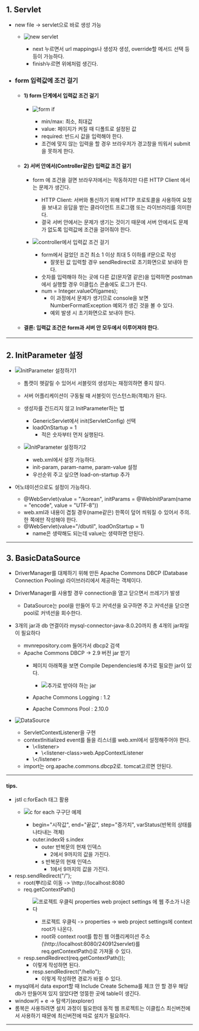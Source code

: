 ## 1. Servlet
- new file -> servlet으로 바로 생성 가능
	- ![new servlet](https://github.com/user-attachments/assets/ba918e90-c8d4-4118-bd50-9f4363892529)

		- next 누르면서 url mappings나 생성자 생성, override할 메서드 선택 등등이 가능하다.
		- finish누르면 위에처럼 생긴다.
- ### form 입력값에 조건 걸기
	- #### 1) form 단계에서 입력값 조건 걸기
		- ![form if](https://github.com/user-attachments/assets/21bc2867-12be-460e-b74a-86b66fd4f860)

			- min/max: 최소, 최대값
			- value: 페이지가 켜질 때 디폴트로 설정된 값
			- required: 반드시 값을 입력해야 한다.
			- 조건에 맞지 않는 입력을 할 경우 브라우저가 경고창을 띄워서 submit을 못하게 한다.
	- #### 2) 서버 안에서(Controller같은) 입력값 조건 걸기
		- form 에 조건을 걸면 브라우저에서는 작동하지만 다른 HTTP Client 에서는 문제가 생긴다.
			- HTTP Client: 서버와 통신하기 위해 HTTP 프로토콜을 사용하여 요청을 보내고 응답을 받는 클라이언트 프로그램 또는 라이브러리를 의미한다.
			- 결국 서버 안에서는 문제가 생기는 것이기 때문에 서버 안에서도 문제가 없도록 입력값에 조건을 걸어줘야 한다.
		- ![controller에서 입력값 조건 걸기](https://github.com/user-attachments/assets/5d4a706d-aa61-4000-ae47-ad5610dd5033)

			- form에서 걸었던 조건 최소 1 이상 최대 5 이하를 if문으로 작성
				- 잘못된 값 입력할 경우 sendRedirect로 초기화면으로 보내야 한다.
			- 숫자를 입력해야 하는 곳에 다른 값(문자열 같은)을 입력하면 postman에서 실행할 경우 이클립스 콘솔에도 로그가 뜬다.
			- num = Integer.valueOf(games);
				- 이 과정에서 문제가 생기므로 console을 보면 NumberFormatException 예외가 생긴 것을 볼 수 있다.
				- 예외 발생 시 초기화면으로 보내야 한다.
	- #### 결론: 입력값 조건은 form과 서버 안 모두에서 이루어져야 한다.

---
## 2. InitParameter 설정
- ![InitParameter 설정하기1](https://github.com/user-attachments/assets/71dac673-ed8d-48df-bfa6-f0fc1faf5f21)

	- 톰캣이 헷갈릴 수 있어서 서블릿의 생성자는 재정의하면 좋지 않다.
	- 서버 어플리케이션이 구동될 때 서블릿이 인스턴스화(객체)가 된다.
	- 생성자를 건드리지 않고 InitParameter하는 법
		- GenericServlet에서 init(ServletConfig) 선택
		- loadOnStartup = 1
			- 적은 숫자부터 먼저 실행된다.
	- ![InitParameter 설정하기2](https://github.com/user-attachments/assets/6202d820-1f1f-4d75-9dd5-69768c4be768)

		- web.xml에서 설정 가능하다.
		- init-param, param-name, param-value 설정
		- 우선순위 주고 싶으면 load-on-startup 추가
- 어노테이션으로도 설정이 가능하다.
	- @WebServlet(value = "/korean", initParams = @WebInitParam(name = "encode", value = "UTF-8"))
	- web.xml과 내용이 겹칠 경우(name같은) 한쪽이 덮어 씌워질 수 있어서 주의. 한 쪽에만 작성해야 한다.
	- @WebServlet(value="/dbutil", loadOnStartup = 1)
		- name은 생략해도 되는데 value는 생략하면 안된다.

---
## 3. BasicDataSource
- DriverManager를 대체하기 위해 만든 Apache Commons DBCP (Database Connection Pooling) 라이브러리에서 제공하는 객체이다.
- DriverManager를 사용할 경우 connection을 열고 닫으면서 쓰레기가 발생
	- DataSource는 pool을 만들어 두고 커넥션을 요구하면 주고 커넥션을 닫으면 pool로 커넥션을 회수한다.
- 3개의 jar과 db 연결이라 mysql-connector-java-8.0.20까지 총 4개의 jar파일이 필요하다
	- mvnrepository.com 들어가서 dbcp2 검색
	- Apache Commons DBCP -> 2.9 버전 jar 받기
		- 페이지 아래쪽을 보면 Compile Dependencies에 추가로 필요한 jar이 있다.
			- ![추가로 받아야 하는 jar](https://github.com/user-attachments/assets/a257ba10-35cd-4f1b-a8b7-c162e410867a)

		- Apache Commons Logging : 1.2
		- Apache Commons Pool : 2.10.0
- ![DataSource](https://github.com/user-attachments/assets/2c087490-a08e-44c6-ab4f-92c7784ba532)

	- ServletContextListener을 구현
	- contextInitialized event를 들을 리스너를 web.xml에서 설정해주어야 한다.
		- \\\<listener>
			- \\\<listener-class>web.AppContextListener</listener-class>
		- \\\</listener>
	- import는 org.apache.commons.dbcp2로. tomcat고르면 안된다.
---
#### tips.
- jstl c:forEach 태그 활용
	- ![c for each 구구단 예제](https://github.com/user-attachments/assets/06dc5119-5cf0-4fc4-b159-52dfb9ec962d)

		- begin="시작값", end="끝값", step="증가치", varStatus(반복의 상태를 나타내는 객체)
		- outer.index와 s.index
			- outer 반복문의 현재 인덱스
				- 2에서 9까지의 값을 가진다.
			- s 반복문의 현재 인덱스
				- 1에서 9까지의 값을 가진다.
- resp.sendRedirect("/");
	- root(뿌리)로 이동 -> \http://localhost:8080
	- req.getContextPath()
		- ![프로젝트 우클릭 properties web project settings 에 웹 주소가 나온다](https://github.com/user-attachments/assets/fdaaae34-1d39-4fa0-be0f-771a5e3cd059)

			- 프로젝트 우클릭 -> properties -> web project settings에 context root가 나온다.
			- root와 context root를 합친 웹 어플리케이션 주소(\http://localhost:8080/240912servlet)를 req.getContextPath()로 가져올 수 있다.
	- resp.sendRedirect(req.getContextPath());
		- 이렇게 작성하면 된다.
		- resp.sendRedirect("/hello");
			- 이렇게 작성하면 경로가 바뀔 수 있다.
- mysql에서 data export할 때 Include Create Schema를 체크 안 할 경우 해당 db가 만들어져 있지 않았다면 엉뚱한 곳에 table이 생긴다.
- window키 + e -> 탐색기(explorer)
- 롬복은 사용하려면 설치 과정이 필요한데 동적 웹 프로젝트는 이클립스 최신버전에서 사용하기 때문에 최신버전에 따로 설치가 필요하다.

---
